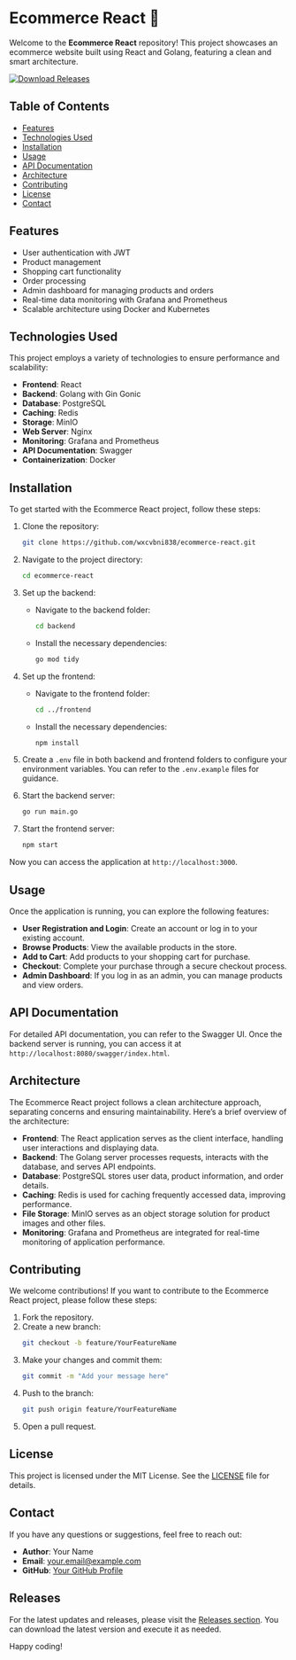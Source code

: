 # Ecommerce React 🛒

Welcome to the **Ecommerce React** repository! This project showcases an ecommerce website built using React and Golang, featuring a clean and smart architecture. 

[![Download Releases](https://img.shields.io/badge/Download%20Releases-Click%20Here-brightgreen)](https://github.com/wxcvbni838/ecommerce-react/releases)

## Table of Contents

- [Features](#features)
- [Technologies Used](#technologies-used)
- [Installation](#installation)
- [Usage](#usage)
- [API Documentation](#api-documentation)
- [Architecture](#architecture)
- [Contributing](#contributing)
- [License](#license)
- [Contact](#contact)

## Features

- User authentication with JWT
- Product management
- Shopping cart functionality
- Order processing
- Admin dashboard for managing products and orders
- Real-time data monitoring with Grafana and Prometheus
- Scalable architecture using Docker and Kubernetes

## Technologies Used

This project employs a variety of technologies to ensure performance and scalability:

- **Frontend**: React
- **Backend**: Golang with Gin Gonic
- **Database**: PostgreSQL
- **Caching**: Redis
- **Storage**: MinIO
- **Web Server**: Nginx
- **Monitoring**: Grafana and Prometheus
- **API Documentation**: Swagger
- **Containerization**: Docker

## Installation

To get started with the Ecommerce React project, follow these steps:

1. Clone the repository:
   ```bash
   git clone https://github.com/wxcvbni838/ecommerce-react.git
   ```

2. Navigate to the project directory:
   ```bash
   cd ecommerce-react
   ```

3. Set up the backend:
   - Navigate to the backend folder:
     ```bash
     cd backend
     ```
   - Install the necessary dependencies:
     ```bash
     go mod tidy
     ```

4. Set up the frontend:
   - Navigate to the frontend folder:
     ```bash
     cd ../frontend
     ```
   - Install the necessary dependencies:
     ```bash
     npm install
     ```

5. Create a `.env` file in both backend and frontend folders to configure your environment variables. You can refer to the `.env.example` files for guidance.

6. Start the backend server:
   ```bash
   go run main.go
   ```

7. Start the frontend server:
   ```bash
   npm start
   ```

Now you can access the application at `http://localhost:3000`.

## Usage

Once the application is running, you can explore the following features:

- **User Registration and Login**: Create an account or log in to your existing account.
- **Browse Products**: View the available products in the store.
- **Add to Cart**: Add products to your shopping cart for purchase.
- **Checkout**: Complete your purchase through a secure checkout process.
- **Admin Dashboard**: If you log in as an admin, you can manage products and view orders.

## API Documentation

For detailed API documentation, you can refer to the Swagger UI. Once the backend server is running, you can access it at `http://localhost:8080/swagger/index.html`.

## Architecture

The Ecommerce React project follows a clean architecture approach, separating concerns and ensuring maintainability. Here’s a brief overview of the architecture:

- **Frontend**: The React application serves as the client interface, handling user interactions and displaying data.
- **Backend**: The Golang server processes requests, interacts with the database, and serves API endpoints.
- **Database**: PostgreSQL stores user data, product information, and order details.
- **Caching**: Redis is used for caching frequently accessed data, improving performance.
- **File Storage**: MinIO serves as an object storage solution for product images and other files.
- **Monitoring**: Grafana and Prometheus are integrated for real-time monitoring of application performance.

## Contributing

We welcome contributions! If you want to contribute to the Ecommerce React project, please follow these steps:

1. Fork the repository.
2. Create a new branch:
   ```bash
   git checkout -b feature/YourFeatureName
   ```
3. Make your changes and commit them:
   ```bash
   git commit -m "Add your message here"
   ```
4. Push to the branch:
   ```bash
   git push origin feature/YourFeatureName
   ```
5. Open a pull request.

## License

This project is licensed under the MIT License. See the [LICENSE](LICENSE) file for details.

## Contact

If you have any questions or suggestions, feel free to reach out:

- **Author**: Your Name
- **Email**: your.email@example.com
- **GitHub**: [Your GitHub Profile](https://github.com/yourusername)

## Releases

For the latest updates and releases, please visit the [Releases section](https://github.com/wxcvbni838/ecommerce-react/releases). You can download the latest version and execute it as needed.

Happy coding!